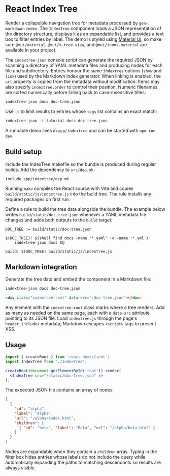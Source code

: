 # React Index Tree

Render a collapsible navigation tree for metadata processed by
`gen-markdown-index`. The `IndexTree` component loads a JSON
representation of the directory structure, displays it as an expandable
list, and provides a text box to filter entries by label. The demo is
styled using [Material UI](https://mui.com/), so make sure
`@mui/material`, `@mui/x-tree-view`, and `@mui/icons-material` are available in
your project.

The `indextree-json` console script can generate the required JSON by
scanning a directory of YAML metadata files and producing nodes for each
file and subdirectory. Entries honour the same `indextree`
options (`show` and `link`) used by the Markdown index generator. When
linking is enabled, the `url` property is copied from the metadata
without modification. Items may also specify `indextree.order` to control
their position. Numeric filenames are sorted numerically before falling
back to case-insensitive titles:

```bash
indextree-json docs doc-tree.json
```

Use `-t` to limit results to entries whose `tags` list contains an exact
match:

```bash
indextree-json -t tutorial docs doc-tree.json
```

A runnable demo lives in `app/indextree` and can be started with `npm run dev`.

## Build setup

Include the IndexTree makefile so the bundle is produced during regular
builds. Add the dependency to `src/dep.mk`:

```make
include app/indextree/dep.mk
```

Running `make` compiles the React source with Vite and copies
`build/static/js/indextree.js` into the build tree. The rule installs any
required packages on first run.

Define a rule to build the tree data alongside the bundle. The example
below writes `build/static/doc-tree.json` whenever a YAML metadata file
changes and adds both outputs to the `build` target:

```make
DOC_TREE := build/static/doc-tree.json

$(DOC_TREE): $(shell find docs -name '*.yaml' -o -name '*.yml')
	indextree-json docs $@

build: $(DOC_TREE) build/static/js/indextree.js
```

## Markdown integration

Generate the tree data and embed the component in a Markdown file:

```bash
indextree-json docs doc-tree.json
```

```markdown
<div class="indextree-root" data-src="/doc-tree.json"></div>
```

Any element with the `indextree-root` class marks where a tree renders. Add as
many as needed on the same page, each with a `data-src` attribute pointing to
its JSON file. Load `indextree.js` through the page's `header_includes`
metadata; Markdown escapes `<script>` tags to prevent XSS.

## Usage

```jsx
import { createRoot } from 'react-dom/client';
import IndexTree from './IndexTree';

createRoot(document.getElementById('root')).render(
  <IndexTree src="/static/doc-tree.json" />
);
```

The expected JSON file contains an array of nodes:

```json
[
  {
    "id": "alpha",
    "label": "Alpha",
    "url": "/alpha/index.html",
    "children": [
      { "id": "beta", "label": "Beta", "url": "/alpha/beta.html" }
    ]
  }
]
```

Nodes are expandable when they contain a `children` array. Typing in the
filter box hides entries whose labels do not include the query while
automatically expanding the paths to matching descendants so results are
always visible.
